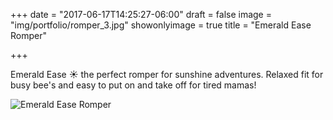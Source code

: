 +++
date = "2017-06-17T14:25:27-06:00"
draft = false
image = "img/portfolio/romper_3.jpg"
showonlyimage = true
title = "Emerald Ease Romper"

+++

Emerald Ease ☀️  the perfect romper for sunshine adventures. Relaxed fit for busy bee's and easy to put on and take off for tired mamas!

![Emerald Ease Romper](romper_3.jpg)
